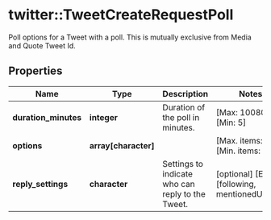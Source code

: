 # twitter::TweetCreateRequestPoll

Poll options for a Tweet with a poll. This is mutually exclusive from Media and Quote Tweet Id.

## Properties
Name | Type | Description | Notes
------------ | ------------- | ------------- | -------------
**duration_minutes** | **integer** | Duration of the poll in minutes. | [Max: 10080] [Min: 5] 
**options** | **array[character]** |  | [Max. items: 4] [Min. items: 2] 
**reply_settings** | **character** | Settings to indicate who can reply to the Tweet. | [optional] [Enum: [following, mentionedUsers]] 


